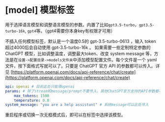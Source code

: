 # [model] 模型标签 

用于选择语言模型和调整语言模型的参数。内置了比如`gpt3.5-turbo`，`gpt3.5-turbo-16k`, `gpt4`等。（gpt4需要你本身key有权限才可用）

不插入任何模型标签，默认是一个温度0.5的 gpt-3.5-turbo-0613 ，输入 token 超过4000后会自动使用 gpt-3.5-turbo-16k 。 如果需要一些定制特定参数的 ChatGPT 模型，比如调整温度，调整最大token、改变 system message 等，方法是在`设置->配置目录->models文件夹`中添加模型配置文件。每个文件是一个 yaml 文件，按下面格式写就可以了。只要是 ChatGPT 官方 API 的参数都可以传入。详见 [https://platform.openai.com/docs/api-reference/chat/create](https://platform.openai.com/docs/api-reference/chat/create)

```yaml
api: openai # 目前此处只能填openai
params: # 除了stream和message/prompt不要传入，其他ChatGPT官方支持的API参数都可以传入来调整模型
    max_tokens: 1500
    temperature: 0.8
system_message: "you are a help assistant" # 系统message可以此处传入
```

重启程序或切换一次无框模式后，即可以在标签中选择该模型。